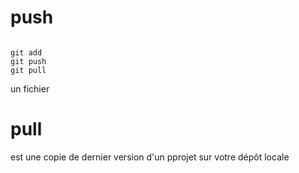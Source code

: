 # push

<img src="">

```
git add
git push
git pull
```
un fichier

# pull
est une copie de dernier version d'un pprojet sur votre dépôt locale

